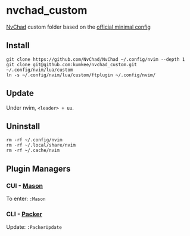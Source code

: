 # nvchad_custom
[NvChad](https://nvchad.com/) custom folder based on the [official minimal config](https://github.com/NvChad/example_config)

## Install
```
git clone https://github.com/NvChad/NvChad ~/.config/nvim --depth 1
git clone git@github.com:kumkee/nvchad_custom.git ~/.config/nvim/lua/custom
ln -s ~/.config/nvim/lua/custom/ftplugin ~/.config/nvim/
```

## Update
Under nvim, `<leader> + uu`.

## Uninstall
```
rm -rf ~/.config/nvim
rm -rf ~/.local/share/nvim
rm -rf ~/.cache/nvim
```

## Plugin Managers
### CUI - [Mason](https://github.com/williamboman/mason.nvim)
To enter: `:Mason`
### CLI - [Packer](https://github.com/wbthomason/packer.nvim)
Update: `:PackerUpdate`
